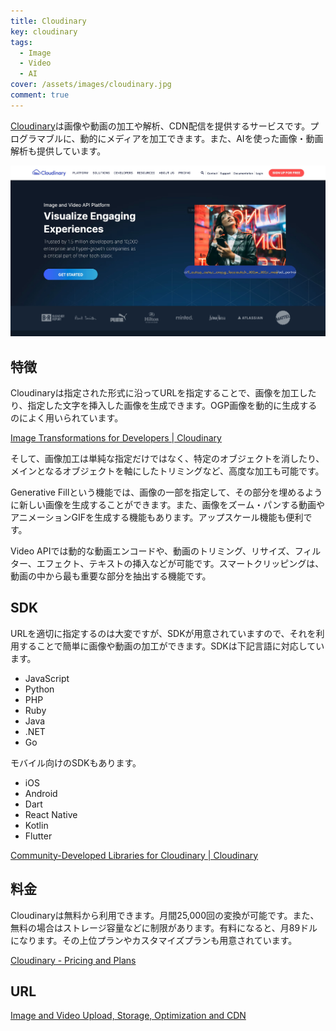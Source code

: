 ```yaml
---
title: Cloudinary
key: cloudinary
tags:
  - Image
  - Video
  - AI
cover: /assets/images/cloudinary.jpg
comment: true
---
```


[Cloudinary](https://cloudinary.com/)は画像や動画の加工や解析、CDN配信を提供するサービスです。プログラマブルに、動的にメディアを加工できます。また、AIを使った画像・動画解析も提供しています。

[![CloudinaryのWebサイト](/assets/images/cloudinary.jpg)](https://cloudinary.com/)

<!--more-->

## 特徴

Cloudinaryは指定された形式に沿ってURLを指定することで、画像を加工したり、指定した文字を挿入した画像を生成できます。OGP画像を動的に生成するのによく用いられています。

[Image Transformations for Developers \| Cloudinary](https://cloudinary.com/documentation/image_transformations)

そして、画像加工は単純な指定だけではなく、特定のオブジェクトを消したり、メインとなるオブジェクトを軸にしたトリミングなど、高度な加工も可能です。

Generative Fillという機能では、画像の一部を指定して、その部分を埋めるように新しい画像を生成することができます。また、画像をズーム・パンする動画やアニメーションGIFを生成する機能もあります。アップスケール機能も便利です。

Video APIでは動的な動画エンコードや、動画のトリミング、リサイズ、フィルター、エフェクト、テキストの挿入などが可能です。スマートクリッピングは、動画の中から最も重要な部分を抽出する機能です。

## SDK

URLを適切に指定するのは大変ですが、SDKが用意されていますので、それを利用することで簡単に画像や動画の加工ができます。SDKは下記言語に対応しています。

- JavaScript
- Python
- PHP
- Ruby
- Java
- .NET
- Go

モバイル向けのSDKもあります。

- iOS
- Android
- Dart
- React Native
- Kotlin
- Flutter

[Community\-Developed Libraries for Cloudinary \| Cloudinary](https://cloudinary.com/documentation/community_sdks)

## 料金

Cloudinaryは無料から利用できます。月間25,000回の変換が可能です。また、無料の場合はストレージ容量などに制限があります。有料になると、月89ドルになります。その上位プランやカスタマイズプランも用意されています。

[Cloudinary \- Pricing and Plans](https://cloudinary.com/pricing)

## URL

[Image and Video Upload, Storage, Optimization and CDN](https://cloudinary.com/)
